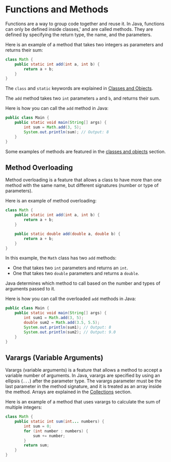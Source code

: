 # Functions and Methods

Functions are a way to group code together and reuse it. 
In Java, functions can only be defined inside classes,'
and are called methods.
They are defined by specifying the return type, the name, and the parameters.

Here is an example of a method that takes two integers as parameters and returns their sum:

```java
class Math {
    public static int add(int a, int b) {
        return a + b;
    }
}
```

The `class` and `static` keywords are explained in [Classes and Objects](classes-objects.md).

The `add` method takes two `int` parameters `a` and `b`, and returns their sum.

Here is how you can call the `add` method in Java:

```java
public class Main {
    public static void main(String[] args) {
        int sum = Math.add(3, 5);
        System.out.println(sum); // Output: 8
    }
}
```

Some examples of methods are featured in the [classes and objects](classes-objects.md) section.

## Method Overloading

Method overloading is a feature that allows a class to have more than one method with the same name,
but different signatures (number or type of parameters).

Here is an example of method overloading:

```java
class Math {
    public static int add(int a, int b) {
        return a + b;
    }

    public static double add(double a, double b) {
        return a + b;
    }
}
```

In this example, the `Math` class has two `add` methods:
- One that takes two `int` parameters and returns an `int`.
- One that takes two `double` parameters and returns a `double`.

Java determines which method to call based on the number and types of arguments passed to it.

Here is how you can call the overloaded `add` methods in Java:

```java
public class Main {
    public static void main(String[] args) {
        int sum1 = Math.add(3, 5);
        double sum2 = Math.add(3.5, 5.5);
        System.out.println(sum1); // Output: 8
        System.out.println(sum2); // Output: 9.0
    }
}
```

## Varargs (Variable Arguments)

Varargs (variable arguments) is a feature that allows a method to accept a variable number of arguments.
In Java, varargs are specified by using an ellipsis (`...`) after the parameter type. 
The varargs parameter must be the last parameter in the method signature,
and it is treated as an array inside the method.
Arrays are explained in the [Collections](collections.md) section.

Here is an example of a method that uses varargs to calculate the sum of multiple integers:

```java
class Math {
    public static int sum(int... numbers) {
        int sum = 0;
        for (int number : numbers) {
            sum += number;
        }
        return sum;
    }
}
```

